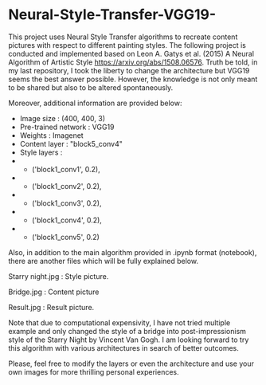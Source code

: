 # Neural-Style-Transfer-VGG19-
This project uses Neural Style Transfer algorithms to recreate content pictures with respect to different painting styles.
The following project is conducted and implemented based on Leon A. Gatys et al. (2015) A Neural Algorithm of Artistic Style https://arxiv.org/abs/1508.06576.
Truth be told, in my last repository, I took the liberty to change the architecture but VGG19 seems the best answer possible. However, the knowledge is not only meant to be shared but also to be altered spontaneously.

Moreover, additional information are provided below:

  - Image size : (400, 400, 3)
  - Pre-trained network : VGG19
  - Weights : Imagenet
  - Content layer : "block5_conv4"
  - Style layers :
  -    - ('block1_conv1', 0.2),
  -    - ('block1_conv2', 0.2),
  -    - ('block1_conv3', 0.2),
  -    - ('block1_conv4', 0.2),
  -    - ('block1_conv5', 0.2)
  
Also, in addition to the main algorithm provided in .ipynb format (notebook), there are another files which will be fully explained below.

Starry night.jpg : Style picture.

Bridge.jpg : Content picture

Result.jpg : Result picture.

Note that due to computational expensivity, I have not tried multiple example and only changed the style of a bridge into post-impressionism style of the Starry Night by Vincent Van Gogh.
I am looking forward to try this algorithm with various architectures in search of better outcomes.

Please, feel free to modify the layers or  even the architecture and use your own images for more thrilling personal experiences.



